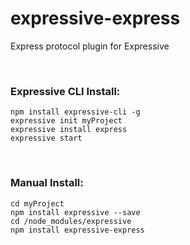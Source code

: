 # expressive-express
Express protocol plugin for Expressive

<br>

### Expressive CLI Install: ###

    npm install expressive-cli -g
    expressive init myProject
    expressive install express
    expressive start

<br>

### Manual Install: ###

    cd myProject
    npm install expressive --save
    cd /node_modules/expressive
    npm install expressive-express
